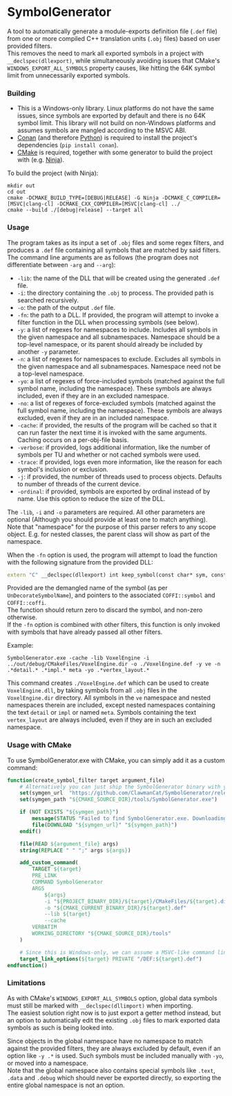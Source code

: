 # SymbolGenerator
A tool to automatically generate a module-exports definition file (`.def` file) 
from one or more compiled C++ translation units (`.obj` files) based on user provided filters.  
This removes the need to mark all exported symbols in a project with `__declspec(dllexport)`, 
while simultaneously avoiding issues that CMake's `WINDOWS_EXPORT_ALL_SYMBOLS` property causes,
like hitting the 64K symbol limit from unnecessarily exported symbols.

### Building
- This is a Windows-only library. Linux platforms do not have the same issues, since symbols are exported by default
and there is no 64K symbol limit. This library will not build on non-Windows platforms and assumes symbols are mangled according to the MSVC ABI.
- [Conan](https://conan.io/) (and therefore [Python](https://www.python.org/downloads/)) is required to install the project's dependencies (`pip install conan`).
- [CMake](https://cmake.org/download/) is required, together with some generator to build the project with (e.g. [Ninja](https://ninja-build.org/)).

To build the project (with Ninja):
```shell
mkdir out
cd out
cmake -DCMAKE_BUILD_TYPE=[DEBUG|RELEASE] -G Ninja -DCMAKE_C_COMPILER=[MSVC|clang-cl] -DCMAKE_CXX_COMPILER=[MSVC|clang-cl] ../
cmake --build ./[debug|release] --target all
```

### Usage
The program takes as its input a set of `.obj` files and some regex filters, and produces a `.def` file containing all symbols that are matched by said filters.  
The command line arguments are as follows (the program does not differentiate between `-arg` and `--arg`):
- `-lib`:       the name of the DLL that will be created using the generated `.def` file.
- `-i`:         the directory containing the `.obj` to process. The provided path is searched recursively.
- `-o`:         the path of the output `.def` file.
- `-fn`:        the path to a DLL. If provided, the program will attempt to invoke a filter function in the DLL when processing symbols (see below).
- `-y`:         a list of regexes for namespaces to include. Includes all symbols in the given namespace and all subnamespaces.
Namespace should be a top-level namespace, or its parent should already be included by another `-y` parameter.
- `-n`:         a list of regexes for namespaces to exclude. Excludes all symbols in the given namespace and all subnamespaces.
Namespace need not be a top-level namespace.
- `-yo`:        a list of regexes of force-included symbols (matched against the full symbol name, including the namespace). These symbols are always included, even if they are in an excluded namespace.
- `-no`:        a list of regexes of force-excluded symbols (matched against the full symbol name, including the namespace). These symbols are always excluded, even if they are in an included namespace.
- `-cache`:     if provided, the results of the program will be cached so that it can run faster the next time it is invoked with the same arguments.
Caching occurs on a per-obj-file basis.
- `-verbose`:   if provided, logs additional information, like the number of symbols per TU and whether or not cached symbols were used.
- `-trace`:     if provided, logs even more information, like the reason for each symbol's inclusion or exclusion.
- `-j`:         if provided, the number of threads used to process objects. Defaults to number of threads of the current device.
- `-ordinal`:   if provided, symbols are exported by ordinal instead of by name. Use this option to reduce the size of the DLL.

The `-lib`, `-i` and `-o` parameters are required. All other parameters are optional (Although you should provide at least one to match anything).  
Note that "namespace" for the purpose of this parser refers to any scope object. E.g. for nested classes, the parent class will show as part of the namespace.

When the `-fn` option is used, the program will attempt to load the function with the following signature from the provided DLL:
```c++
extern "C" __declspec(dllexport) int keep_symbol(const char* sym, const void* symbol, const void* reader);
```
Provided are the demangled name of the symbol (as per `UnDecorateSymbolName`), and pointers to the associated `COFFI::symbol` and `COFFI::coffi`.  
The function should return zero to discard the symbol, and non-zero otherwise.  
If the `-fn` option is combined with other filters, this function is only invoked with symbols that have already passed all other filters.


Example:
```shell
SymbolGenerator.exe -cache -lib VoxelEngine -i ../out/debug/CMakeFiles/VoxelEngine.dir -o ./VoxelEngine.def -y ve -n .*detail.* .*impl.* meta -yo .*vertex_layout.*
```
This command creates `./VoxelEngine.def` which can be used to create `VoxelEngine.dll`, by taking symbols from all `.obj` files in the `VoxelEngine.dir` directory.
All symbols in the `ve` namespace and nested namespaces therein are included, except nested namespaces containing the text `detail` or `impl` or named `meta`.
Symbols containing the text `vertex_layout` are always included, even if they are in such an excluded namespace.

### Usage with CMake
To use SymbolGenerator.exe with CMake, you can simply add it as a custom command:
```cmake
function(create_symbol_filter target argument_file)
    # Alternatively you can just ship the SymbolGenerator binary with your repo directly if you don't want to have it downloaded separately.
    set(symgen_url  "https://github.com/ClawmanCat/SymbolGenerator/releases/latest/download/SymbolGenerator.exe")
    set(symgen_path "${CMAKE_SOURCE_DIR}/tools/SymbolGenerator.exe")

    if (NOT EXISTS "${symgen_path}")
        message(STATUS "Failed to find SymbolGenerator.exe. Downloading latest release...")
        file(DOWNLOAD "${symgen_url}" "${symgen_path}")
    endif()

    file(READ ${argument_file} args)
    string(REPLACE " " ";" args ${args})

    add_custom_command(
        TARGET ${target}
        PRE_LINK
        COMMAND SymbolGenerator
        ARGS
            ${args}
            -i "${PROJECT_BINARY_DIR}/${target}/CMakeFiles/${target}.dir"
            -o "${CMAKE_CURRENT_BINARY_DIR}/${target}.def"
            --lib ${target}
            --cache
        VERBATIM
        WORKING_DIRECTORY "${CMAKE_SOURCE_DIR}/tools"
    )

    # Since this is Windows-only, we can assume a MSVC-like command line (MSVC or Clang-CL).
    target_link_options(${target} PRIVATE "/DEF:${target}.def")
endfunction()
```

### Limitations
As with CMake's `WINDOWS_EXPORT_ALL_SYMBOLS` option, global data symbols must still be marked with `__declspec(dllimport)` when importing.  
The easiest solution right now is to just export a getter method instead, but an option to automatically edit the existing `.obj` files to mark exported data symbols as such is being looked into.  
  
Since objects in the global namespace have no namespace to match against the provided filters, they are always excluded by default, even if an option like `-y .*` is used. Such symbols must be included manually with `-yo`, or moved into a namespace.  
Note that the global namespace also contains special symbols like `.text`, `.data` and `.debug` which should never be exported directly, so exporting the entire global namespace is not an option.
